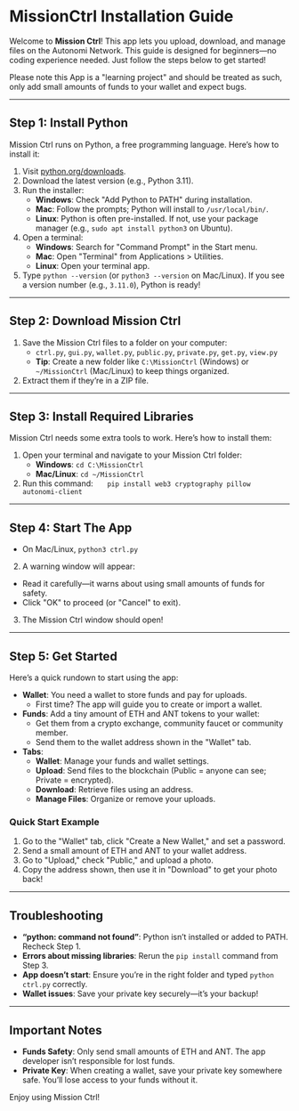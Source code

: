 # MissionCtrl Installation Guide

Welcome to **Mission Ctrl**! This app lets you upload, download, and manage files on the Autonomi Network. This guide is designed for beginners—no coding experience needed. Just follow the steps below to get started!

Please note this App is a "learning project" and should be treated as such, only add small amounts of funds to your wallet and expect bugs.

---

## Step 1: Install Python

Mission Ctrl runs on Python, a free programming language. Here’s how to install it:

1. Visit [python.org/downloads](https://www.python.org/downloads/).
2. Download the latest version (e.g., Python 3.11).
3. Run the installer:
   - **Windows**: Check "Add Python to PATH" during installation.
   - **Mac**: Follow the prompts; Python will install to `/usr/local/bin/`.
   - **Linux**: Python is often pre-installed. If not, use your package manager (e.g., `sudo apt install python3` on Ubuntu).
4. Open a terminal:
   - **Windows**: Search for "Command Prompt" in the Start menu.
   - **Mac**: Open "Terminal" from Applications > Utilities.
   - **Linux**: Open your terminal app.
5. Type `python --version` (or `python3 --version` on Mac/Linux). If you see a version number (e.g., `3.11.0`), Python is ready!

---

## Step 2: Download Mission Ctrl

1. Save the Mission Ctrl files to a folder on your computer:
   - `ctrl.py`, `gui.py`, `wallet.py`, `public.py`, `private.py`, `get.py`, `view.py`
   - **Tip**: Create a new folder like `C:\MissionCtrl` (Windows) or `~/MissionCtrl` (Mac/Linux) to keep things organized.
2. Extract them if they’re in a ZIP file.

---

## Step 3: Install Required Libraries

Mission Ctrl needs some extra tools to work. Here’s how to install them:

1. Open your terminal and navigate to your Mission Ctrl folder:
   - **Windows**: `cd C:\MissionCtrl`
   - **Mac/Linux**: `cd ~/MissionCtrl`
2. Run this command: `   pip install web3 cryptography pillow autonomi-client`

---

## Step 4: Start The App

- On Mac/Linux, `python3 ctrl.py`
2. A warning window will appear:
- Read it carefully—it warns about using small amounts of funds for safety.
- Click "OK" to proceed (or "Cancel" to exit).
3. The Mission Ctrl window should open!

---

## Step 5: Get Started

Here’s a quick rundown to start using the app:

- **Wallet**: You need a wallet to store funds and pay for uploads.
  - First time? The app will guide you to create or import a wallet.
- **Funds**: Add a tiny amount of ETH and ANT tokens to your wallet:
  - Get them from a crypto exchange, community faucet or community member.
  - Send them to the wallet address shown in the "Wallet" tab.
- **Tabs**:
  - **Wallet**: Manage your funds and wallet settings.
  - **Upload**: Send files to the blockchain (Public = anyone can see; Private = encrypted).
  - **Download**: Retrieve files using an address.
  - **Manage Files**: Organize or remove your uploads.

### Quick Start Example
1. Go to the "Wallet" tab, click "Create a New Wallet," and set a password.
2. Send a small amount of ETH and ANT to your wallet address.
3. Go to "Upload," check "Public," and upload a photo.
4. Copy the address shown, then use it in "Download" to get your photo back!

---

## Troubleshooting

- **“python: command not found”**: Python isn’t installed or added to PATH. Recheck Step 1.
- **Errors about missing libraries**: Rerun the `pip install` command from Step 3.
- **App doesn’t start**: Ensure you’re in the right folder and typed `python ctrl.py` correctly.
- **Wallet issues**: Save your private key securely—it’s your backup!

---

## Important Notes

- **Funds Safety**: Only send small amounts of ETH and ANT. The app developer isn’t responsible for lost funds.
- **Private Key**: When creating a wallet, save your private key somewhere safe. You’ll lose access to your funds without it.

Enjoy using Mission Ctrl!
